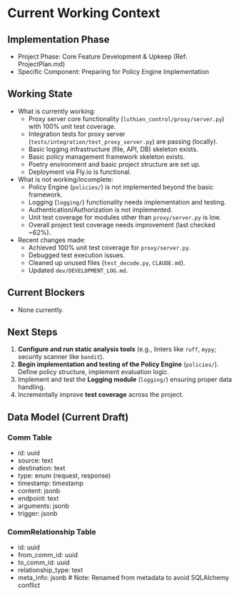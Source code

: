 # Current Working Context

## Implementation Phase
- Project Phase: Core Feature Development & Upkeep (Ref: ProjectPlan.md)
- Specific Component: Preparing for Policy Engine Implementation

## Working State
- What is currently working:
  - Proxy server core functionality (`luthien_control/proxy/server.py`) with 100% unit test coverage.
  - Integration tests for proxy server (`tests/integration/test_proxy_server.py`) are passing (locally).
  - Basic logging infrastructure (file, API, DB) skeleton exists.
  - Basic policy management framework skeleton exists.
  - Poetry environment and basic project structure are set up.
  - Deployment via Fly.io is functional.
- What is not working/incomplete:
  - Policy Engine (`policies/`) is not implemented beyond the basic framework.
  - Logging (`logging/`) functionality needs implementation and testing.
  - Authentication/Authorization is not implemented.
  - Unit test coverage for modules other than `proxy/server.py` is low.
  - Overall project test coverage needs improvement (last checked ~62%).
- Recent changes made:
  - Achieved 100% unit test coverage for `proxy/server.py`.
  - Debugged test execution issues.
  - Cleaned up unused files (`test_decode.py`, `CLAUDE.md`).
  - Updated `dev/DEVELOPMENT_LOG.md`.

## Current Blockers
- None currently.

## Next Steps
1. **Configure and run static analysis tools** (e.g., linters like `ruff`, `mypy`; security scanner like `bandit`).
2. **Begin implementation and testing of the Policy Engine** (`policies/`). Define policy structure, implement evaluation logic.
3. Implement and test the **Logging module** (`logging/`) ensuring proper data handling.
4. Incrementally improve **test coverage** across the project.

## Data Model (Current Draft)
### Comm Table
- id: uuid
- source: text
- destination: text
- type: enum (request, response)
- timestamp: timestamp
- content: jsonb
- endpoint: text
- arguments: jsonb
- trigger: jsonb

### CommRelationship Table
- id: uuid
- from_comm_id: uuid
- to_comm_id: uuid
- relationship_type: text
- meta_info: jsonb  # Note: Renamed from metadata to avoid SQLAlchemy conflict
